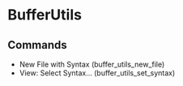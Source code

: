 # BufferUtils

## Commands

- New File with Syntax (buffer_utils_new_file)
- View: Select Syntax... (buffer_utils_set_syntax)
